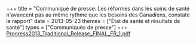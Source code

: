 +++
title = "Communiqué de presse: Les réformes dans les soins de santé n'avancent pas au même rythme que les besoins des Canadiens,  constate le rapport"
date = 2013-05-23
themes = ["État de santé et résultats de santé"]
types = ["Communiqués de presse"]
+++
[Progress2013\_Traditional\_Release\_FINAL\_FR\_1.pdf](/files/Progress2013_Traditional_Release_FINAL_FR_1.pdf)
